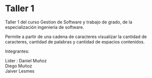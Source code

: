 # Taller 1

Taller 1 del curso Gestion de Software y trabajo de grado, de la especialización ingeniería de software.

Permite a partir de una cadena de caracteres visualizar la cantidad de caracteres, cantidad de palabras y cantidad de espacios contenidos.


Integrantes:

Lider : Daniel Muñoz <br />
Diego Muñoz <br />
Jaiver Lesmes 
